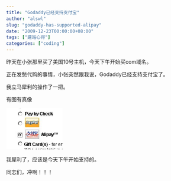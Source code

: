 ```yaml
---
title: "Godaddy已经支持支付宝"
author: "alswl"
slug: "godaddy-has-supported-alipay"
date: "2009-12-23T00:00:00+08:00"
tags: ["建站心得"]
categories: ["coding"]
---
```




昨天在小张那里买了美国10号主机，今天下午开始买com域名。

正在发愁代购的事情，小张突然跟我说，Godaddy已经支持支付宝了。

我立马犀利的操作了一把。

有图有真像

![image](/images/upload_dropbox/200912/godaddy_alipay.jpg)

我犀利了，应该是今天下午开始支持的。

同志们，冲啊！！！

